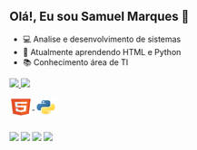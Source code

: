 ## Olá!, Eu sou Samuel Marques 👋


- 💻 Analise e desenvolvimento de sistemas
- 🌱 Atualmente aprendendo HTML e Python 
- 📚 Conhecimento área de TI

 <div>
  <a href="https://github.com/samuelmarques201">
  <img height="180em" src="https://github-readme-stats.vercel.app/api?username=samuelmarques201&show_icons=true&theme=dark&include_all_commits=true&count_private=true"/>
  <img height="180em" src="https://github-readme-stats.vercel.app/api/top-langs/?username=samuelmarques201&layout=compact&langs_count=7&theme=dark"/>
</div>

  <div style="display: inline_block"><br>
  <img align="center" alt="Sam-HTML" height="30" width="40" src="https://raw.githubusercontent.com/devicons/devicon/master/icons/html5/html5-original.svg">
  <img align="center" alt="Sam-Python" height="30" width="40" src="https://raw.githubusercontent.com/devicons/devicon/master/icons/python/python-original.svg">
</div>
 
##

  <div>
  <a href="https://www.instagram.com/smarksb/" target="_blank"><img src="https://img.shields.io/badge/-Instagram-%23E4405F?style=for-the-badge&logo=instagram&logoColor=white" target="_blank"></a>
  <a href="https://discord.com/channels/447091912328085514" target="_blank"><img src="https://img.shields.io/badge/Discord-7289DA?style=for-the-badge&logo=discord&logoColor=white" target="_blank"></a> 
  <a href = "mailto:samuelmaques201@gmail.com"><img src="https://img.shields.io/badge/-Gmail-%23333?style=for-the-badge&logo=gmail&logoColor=white" target="_blank"></a>
  <a href="https://www.linkedin.com/in/samuel-marques-26b059208/" target="_blank"><img src="https://img.shields.io/badge/-LinkedIn-%230077B5?style=for-the-badge&logo=linkedin&logoColor=white" target="_blank"></a> 
 
  </div>
  
  
  
